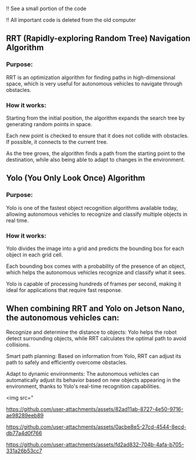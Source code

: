 :bangbang: See a small portion of the code

:bangbang: All important code is deleted from the old computer 

## RRT (Rapidly-exploring Random Tree) Navigation Algorithm
### Purpose: 
RRT is an optimization algorithm for finding paths in high-dimensional space, which is very useful for autonomous vehicles  to navigate through obstacles.
### How it works:
Starting from the initial position, the algorithm expands the search tree by generating random points in space.

Each new point is checked to ensure that it does not collide with obstacles. If possible, it connects to the current tree.

As the tree grows, the algorithm finds a path from the starting point to the destination, while also being able to adapt to changes in the environment.

## Yolo (You Only Look Once) Algorithm
### Purpose: 
Yolo is one of the fastest object recognition algorithms available today, allowing autonomous vehicles to recognize and classify multiple objects in real time.
### How it works:
Yolo divides the image into a grid and predicts the bounding box for each object in each grid cell.

Each bounding box comes with a probability of the presence of an object, which helps the autonomous vehicles recognize and classify what it sees.

Yolo is capable of processing hundreds of frames per second, making it ideal for applications that require fast response.

## When combining RRT and Yolo on Jetson Nano, the autonomous vehicles can:
Recognize and determine the distance to objects: Yolo helps the robot detect surrounding objects, while RRT calculates the optimal path to avoid collisions.

Smart path planning: Based on information from Yolo, RRT can adjust its path to safely and efficiently overcome obstacles.

Adapt to dynamic environments: The autonomous vehicles can automatically adjust its behavior based on new objects appearing in the environment, thanks to Yolo's real-time recognition capabilities.

<img src="

https://github.com/user-attachments/assets/82ad11ab-8727-4e50-9716-ae98289eeb89

https://github.com/user-attachments/assets/0acbe8e5-27cd-4544-8ecd-db77a4d0f766

https://github.com/user-attachments/assets/fd2ad832-704b-4afa-b705-331a26b53cc7


